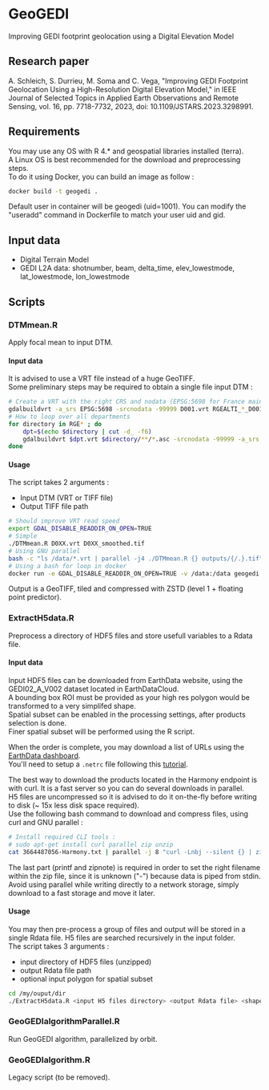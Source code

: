 # GeoGEDI

Improving GEDI footprint geolocation using a Digital Elevation Model

## Research paper

A. Schleich, S. Durrieu, M. Soma and C. Vega, "Improving GEDI Footprint Geolocation Using a High-Resolution Digital Elevation Model," in IEEE Journal of Selected Topics in Applied Earth Observations and Remote Sensing, vol. 16, pp. 7718-7732, 2023, doi: 10.1109/JSTARS.2023.3298991.

## Requirements

You may use any OS with R 4.* and geospatial libraries installed (terra).  
A Linux OS is best recommended for the download and preprocessing steps.  
To do it using Docker, you can build an image as follow :  

```bash
docker build -t geogedi .
```

Default user in container will be geogedi (uid=1001). You can modify the "useradd" command in Dockerfile to match your user uid and gid.  

## Input data

- Digital Terrain Model
- GEDI L2A data: shotnumber, beam, delta_time, elev_lowestmode, lat_lowestmode, lon_lowestmode

## Scripts

### DTMmean.R

Apply focal mean to input DTM.

#### Input data

It is advised to use a VRT file instead of a huge GeoTIFF.  
Some preliminary steps may be required to obtain a single file input DTM :  

```bash
# Create a VRT with the right CRS and nodata (EPSG:5698 for France mainland, 5699 for Corsica)
gdalbuildvrt -a_srs EPSG:5698 -srcnodata -99999 D001.vrt RGEALTI_*_D001_*/**/*.asc
# How to loop over all departments
for directory in RGE* ; do
    dpt=$(echo $directory | cut -d_ -f6)
    gdalbuildvrt $dpt.vrt $directory/**/*.asc -srcnodata -99999 -a_srs EPSG:5698
done
```

#### Usage

The script takes 2 arguments :

- Input DTM (VRT or TIFF file)
- Output TIFF file path

```bash
# Should improve VRT read speed
export GDAL_DISABLE_READDIR_ON_OPEN=TRUE
# Simple
./DTMmean.R D0XX.vrt D0XX_smoothed.tif
# Using GNU parallel
bash -c "ls /data/*.vrt | parallel -j4 ./DTMmean.R {} outputs/{/.}.tif"
# Using a bash for loop in docker
docker run -e GDAL_DISABLE_READDIR_ON_OPEN=TRUE -v /data:/data geogedi bash -c "for f in /data/*.vrt ; do ./DTMmean.R $f /outputs/{f%%.vrt}.tif"
```

Output is a GeoTIFF, tiled and compressed with ZSTD (level 1 + floating point predictor).

### ExtractH5data.R

Preprocess a directory of HDF5 files and store usefull variables to a Rdata file.  

#### Input data

Input HDF5 files can be downloaded from EarthData website, using the GEDI02_A_V002 dataset located in EarthDataCloud.  
A bounding box ROI must be provided as your high res polygon would be transformed to a very simplifed shape.  
Spatial subset can be enabled in the processing settings, after products selection is done.  
Finer spatial subset will be performed using the R script.  

When the order is complete, you may download a list of URLs using the [EarthData dashboard](https://search.earthdata.nasa.gov/downloads).  
You'll need to setup a `.netrc` file following this [tutorial](https://harmony.earthdata.nasa.gov/docs#getting-started).  

The best way to download the products located in the Harmony endpoint is with curl. It is a fast server so you can do several downloads in parallel.  
H5 files are uncompressed so it is advised to do it on-the-fly before writing to disk (~ 15x less disk space required).  
Use the following bash command to download and compress files, using curl and GNU parallel :  

```bash
# Install required CLI tools :
# sudo apt-get install curl parallel zip unzip
cat 3664487056-Harmony.txt | parallel -j 8 "curl -Lnbj --silent {} | zip -q > {/}.zip && printf \"@ -\n@={/}\n\" | zipnote -w {/}.zip"
```

The last part (printf and zipnote) is required in order to set the right filename within the zip file, since it is unknown ("-") because data is piped from stdin.  
Avoid using parallel while writing directly to a network storage, simply download to a fast storage and move it later.  

#### Usage

You may then pre-process a group of files and output will be stored in a single Rdata file. H5 files are searched recursively in the input folder.  
The script takes 3 arguments :

- input directory of HDF5 files (unzipped)
- output Rdata file path
- optional input polygon for spatial subset

```bash
cd /my/ouput/dir
./ExtractH5data.R <input H5 files directory> <output Rdata file> <shape-for-spatial-subset.gpkg>
```

### GeoGEDIalgorithmParallel.R

Run GeoGEDI algorithm, parallelized by orbit.  

### GeoGEDIalgorithm.R

Legacy script (to be removed).
